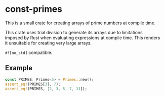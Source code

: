 # const-primes

This is a small crate for creating arrays of prime numbers at compile time.  

This crate uses trial division to generate its arrays due to limitations imposed by Rust when evaluating expressions at compile time.
This renders it unsuitable for creating very large arrays.

`#![no_std]` compatible.

## Example

```rust
const PRIMES: Primes<5> = Primes::new();
assert_eq!(PRIMES[3], 7);
assert_eq!(PRIMES, [2, 3, 5, 7, 11]);
```
